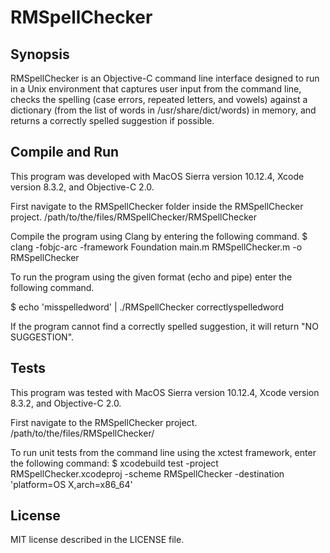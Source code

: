 # RMSpellChecker

## Synopsis

RMSpellChecker is an Objective-C command line interface designed to run in a Unix environment that captures user input from the command line, checks the spelling (case errors, repeated letters, and vowels) against a dictionary (from the list of words in /usr/share/dict/words) in memory, and returns a correctly spelled suggestion if possible.

## Compile and Run

This program was developed with MacOS Sierra version 10.12.4, Xcode version 8.3.2, and Objective-C 2.0.

First navigate to the RMSpellChecker folder inside the RMSpellChecker project.
/path/to/the/files/RMSpellChecker/RMSpellChecker

Compile the program using Clang by entering the following command.
$ clang -fobjc-arc -framework Foundation main.m RMSpellChecker.m -o RMSpellChecker

To run the program using the given format (echo and pipe) enter the following command.

$ echo 'misspelledword' | ./RMSpellChecker
correctlyspelledword

If the program cannot find a correctly spelled suggestion, it will return "NO SUGGESTION".

## Tests

This program was tested with MacOS Sierra version 10.12.4, Xcode version 8.3.2, and Objective-C 2.0.

First navigate to the RMSpellChecker project.
/path/to/the/files/RMSpellChecker/

To run unit tests from the command line using the xctest framework, enter the following command:
$ xcodebuild test -project RMSpellChecker.xcodeproj -scheme RMSpellChecker -destination 'platform=OS X,arch=x86_64'

## License

MIT license described in the LICENSE file.
